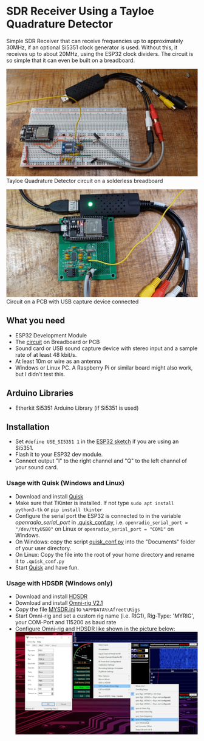 # SDR Receiver Using a Tayloe Quadrature Detector
 Simple SDR Receiver that can receive frequencies up to approximately 30MHz, if an optional Si5351 clock generator is used. Without this, it receives up to about 20MHz, using the ESP32 clock dividers. The circuit is so simple that it can even be built on a breadboard.   

![](img/sdr-brdb.jpg) Tayloe Quadrature Detector circuit on a solderless breadboard    

![](img/PCB.jpg) Circuit on a PCB with USB capture device connected

## What you need
- ESP32 Development Module
- The [circuit](schematic/schematic.pdf) on Breadboard or PCB
- Sound card or USB sound capture device with stereo input and a sample rate of at least 48 kbit/s.
- At least 10m or wire as an antenna
- Windows or Linux PC. A Raspberry Pi or similar board might also work, but I didn't test this.

## Arduino Libraries
- Etherkit Si5351 Arduino Library (if Si5351 is used)

## Installation
- Set `#define USE_SI5351 1` in the [ESP32 sketch](sketch/sketch.ino) if you are using an Si5351. 
- Flash it to your ESP32 dev module.
- Connect output "I" to the right channel and "Q" to the left channel of your sound card.

### Usage with Quisk (Windows and Linux)
- Download and install [Quisk](https://james.ahlstrom.name/quisk/)
- Make sure that TKinter is installed. If not type `sudo apt install python3-tk` or `pip install tkinter`
- Configure the serial port the ESP32 is connected to in the variable *openradio_serial_port* in [.quisk_conf.py](sketch/.quisk_conf.py), i.e. `openradio_serial_port = "/dev/ttyUSB0"` on Linux or `openradio_serial_port = "COM1"` on Windows.
- On Windows: copy the script [quisk_conf.py](quisk/quisk_conf.py) into the "Documents" folder of your user directory.
- On Linux: Copy the file into the root of your home directory and rename it to `.quisk_conf.py`
- Start [Quisk](https://james.ahlstrom.name/quisk/) and have fun.

### Usage with HDSDR (Windows only)
- Download and install [HDSDR](https://www.hdsdr.de/)
- Download and install [Omni-rig V2.1](https://www.hb9ryz.ch/omnirig)
- Copy the file [MYSDR.ini](omni-rig/MYSDR.ini) to `%APPDATA%\Afreet\Rigs`
- Start Omni-rig and set a custom rig name (i.e. RIG1), Rig-Type: 'MYRIG', your COM-Port and 115200 as baud rate
- Configure Omni-rig and HDSDR like shown in the picture below:
![](img/rig-config.jpg) 



